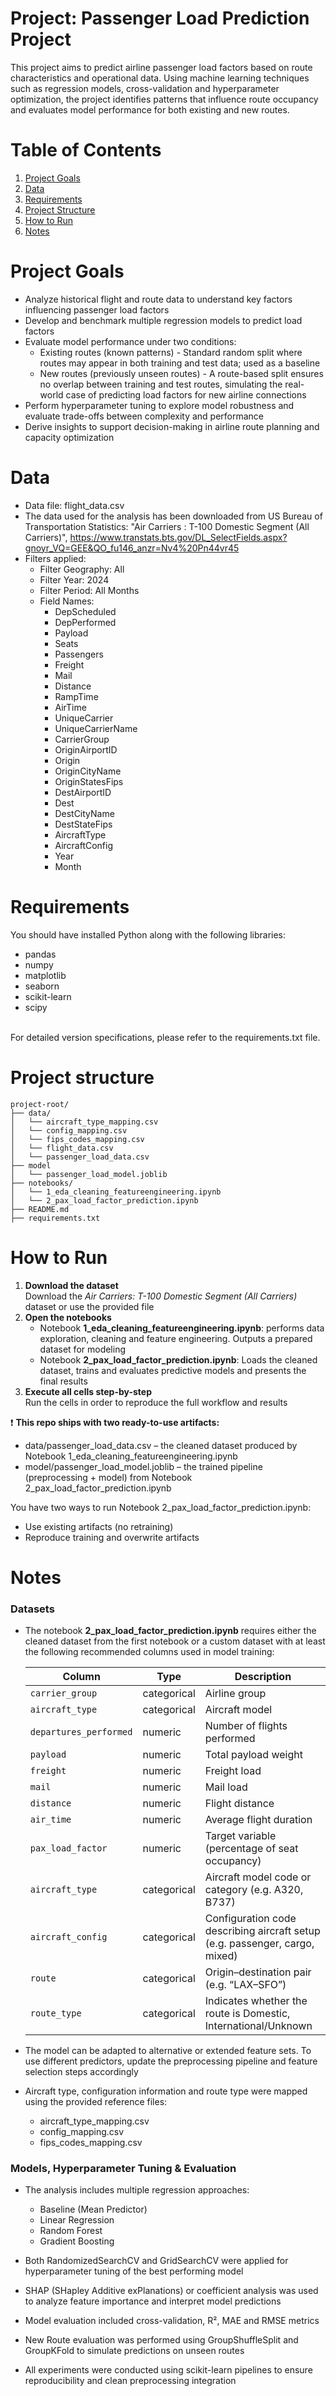 # Project: Passenger Load Prediction Project
This project aims to predict airline passenger load factors based on route characteristics and operational data. Using machine learning techniques such as regression models, cross-validation and hyperparameter optimization, the project identifies patterns that influence route occupancy and evaluates model performance for both existing and new routes.


# Table of Contents
1. [Project Goals](#project-goals)
2. [Data](#data)
3. [Requirements](#requirements)
4. [Project Structure](#project-structure)
5. [How to Run](#how-to-run)
6. [Notes](#notes)


# Project Goals
- Analyze historical flight and route data to understand key factors influencing passenger load factors
- Develop and benchmark multiple regression models to predict load factors
- Evaluate model performance under two conditions:
    - Existing routes (known patterns) - Standard random split where routes may appear in both training and test data; used as a baseline
    - New routes (previously unseen routes) - A route-based split ensures no overlap between training and test routes, simulating the real-world case of predicting load factors for new airline connections
- Perform hyperparameter tuning to explore model robustness and evaluate trade-offs between complexity and performance
- Derive insights to support decision-making in airline route planning and capacity optimization 



# Data
- Data file: flight_data.csv
- The data used for the analysis has been downloaded from US Bureau of Transportation Statistics: "Air Carriers : T-100 Domestic Segment (All Carriers)", https://www.transtats.bts.gov/DL_SelectFields.aspx?gnoyr_VQ=GEE&QO_fu146_anzr=Nv4%20Pn44vr45
- Filters applied:
    - Filter Geography: All
    - Filter Year: 2024
    - Filter Period: All Months
    - Field Names:
        - DepScheduled
        - DepPerformed
        - Payload
        - Seats
        - Passengers
        - Freight
        - Mail
        - Distance
        - RampTime
        - AirTime
        - UniqueCarrier
        - UniqueCarrierName
        - CarrierGroup
        - OriginAirportID
        - Origin
        - OriginCityName
        - OriginStatesFips 
        - DestAirportID
        - Dest
        - DestCityName
        - DestStateFips
        - AircraftType
        - AircraftConfig
        - Year
        - Month


# Requirements
You should have installed Python along with the following libraries:
- pandas
- numpy
- matplotlib
- seaborn
- scikit-learn
- scipy
<br>
For detailed version specifications, please refer to the requirements.txt file.


# Project structure
```
project-root/
├── data/
│   └── aircraft_type_mapping.csv
│   └── config_mapping.csv
│   └── fips_codes_mapping.csv
│   └── flight_data.csv
│   └── passenger_load_data.csv
├── model
│   └── passenger_load_model.joblib
├── notebooks/
│   └── 1_eda_cleaning_featureengineering.ipynb
│   └── 2_pax_load_factor_prediction.ipynb
├── README.md
├── requirements.txt
```



# How to Run
1. **Download the dataset**  
   Download the *Air Carriers: T-100 Domestic Segment (All Carriers)* dataset or use the provided file
2. **Open the notebooks** 
    - Notebook **1_eda_cleaning_featureengineering.ipynb**: performs data exploration, cleaning and feature engineering. Outputs a prepared dataset for modeling
    - Notebook **2_pax_load_factor_prediction.ipynb**: Loads the cleaned dataset, trains and evaluates predictive models and presents the final results 
3. **Execute all cells step-by-step**  
   Run the cells in order to reproduce the full workflow and results

❗ **This repo ships with two ready-to-use artifacts:**
- data/passenger_load_data.csv – the cleaned dataset produced by Notebook 1_eda_cleaning_featureengineering.ipynb
- model/passenger_load_model.joblib – the trained pipeline (preprocessing + model) from Notebook 2_pax_load_factor_prediction.ipynb

You have two ways to run Notebook 2_pax_load_factor_prediction.ipynb:
- Use existing artifacts (no retraining)
- Reproduce training and overwrite artifacts



# Notes

### Datasets
- The notebook **2_pax_load_factor_prediction.ipynb** requires either the cleaned dataset from the first notebook or a custom dataset with at least the following recommended columns used in model training:


    | Column                   | Type          | Description |
    | -------------            | ------------- | -------------
    | `carrier_group`          | categorical   | Airline group
    | `aircraft_type`          | categorical   | Aircraft model
    | `departures_performed`   | numeric       | Number of flights performed
    | `payload`                | numeric       | Total payload weight
    | `freight`                | numeric       | Freight load 
    | `mail`                   | numeric       | Mail load 
    | `distance`               | numeric       | Flight distance 
    | `air_time`               | numeric       | Average flight duration 
    | `pax_load_factor`        | numeric       | Target variable (percentage of seat occupancy)
    | `aircraft_type`          | categorical   | Aircraft model code or category (e.g. A320, B737)
    | `aircraft_config`        | categorical   | Configuration code describing aircraft setup (e.g. passenger, cargo, mixed)
    | `route`                  | categorical   | Origin–destination pair (e.g. “LAX–SFO”)
    | `route_type`             | categorical   | Indicates whether the route is Domestic, International/Unknown



- The model can be adapted to alternative or extended feature sets. To use different predictors, update the preprocessing pipeline and feature selection steps accordingly
- Aircraft type, configuration information and route type were mapped using the provided reference files:
    - aircraft_type_mapping.csv
    - config_mapping.csv
    - fips_codes_mapping.csv




### Models, Hyperparameter Tuning & Evaluation
- The analysis includes multiple regression approaches:
    - Baseline (Mean Predictor)
    - Linear Regression
    - Random Forest
    - Gradient Boosting 

- Both RandomizedSearchCV and GridSearchCV were applied for hyperparameter tuning of the best performing model
- SHAP (SHapley Additive exPlanations) or coefficient analysis was used to analyze feature importance and interpret model predictions
- Model evaluation included cross-validation, R², MAE and RMSE metrics
- New Route evaluation was performed using GroupShuffleSplit and GroupKFold to simulate predictions on unseen routes
- All experiments were conducted using scikit-learn pipelines to ensure reproducibility and clean preprocessing integration

